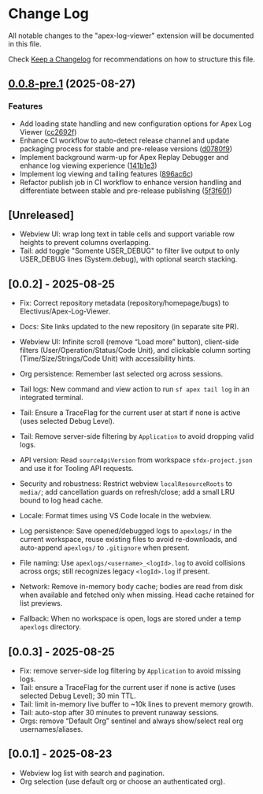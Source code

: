 # Change Log

All notable changes to the "apex-log-viewer" extension will be documented in this file.

Check [Keep a Changelog](http://keepachangelog.com/) for recommendations on how to structure this file.

## [0.0.8-pre.1](https://github.com/Electivus/Apex-Log-Viewer/compare/apex-log-viewer-v0.0.7-pre.1...apex-log-viewer-v0.0.8-pre.1) (2025-08-27)


### Features

* Add loading state handling and new configuration options for Apex Log Viewer ([cc2692f](https://github.com/Electivus/Apex-Log-Viewer/commit/cc2692f28305237ef158f5d355e64c32dd524b91))
* Enhance CI workflow to auto-detect release channel and update packaging process for stable and pre-release versions ([d0780f9](https://github.com/Electivus/Apex-Log-Viewer/commit/d0780f94f81b7f65abc0884749db5e51fa0b81ae))
* Implement background warm-up for Apex Replay Debugger and enhance log viewing experience ([141b1e3](https://github.com/Electivus/Apex-Log-Viewer/commit/141b1e392c0aa7bd971d956177be5d84f570ddf0))
* Implement log viewing and tailing features ([896ac6c](https://github.com/Electivus/Apex-Log-Viewer/commit/896ac6c14a2dcf100f9d5201fc90ee43847c9932))
* Refactor publish job in CI workflow to enhance version handling and differentiate between stable and pre-release publishing ([5f3f601](https://github.com/Electivus/Apex-Log-Viewer/commit/5f3f6018d825e7676229aa77743ab6244e69a605))

## [Unreleased]

- Webview UI: wrap long text in table cells and support variable row heights to prevent columns overlapping.
- Tail: add toggle "Somente USER_DEBUG" to filter live output to only USER_DEBUG lines (System.debug), with optional search stacking.

## [0.0.2] - 2025-08-25

- Fix: Correct repository metadata (repository/homepage/bugs) to Electivus/Apex-Log-Viewer.
- Docs: Site links updated to the new repository (in separate site PR).


- Webview UI: Infinite scroll (remove “Load more” button), client-side filters (User/Operation/Status/Code Unit), and clickable column sorting (Time/Size/Strings/Code Unit) with accessibility hints.
- Org persistence: Remember last selected org across sessions.
- Tail logs: New command and view action to run `sf apex tail log` in an integrated terminal.
- Tail: Ensure a TraceFlag for the current user at start if none is active (uses selected Debug Level).
- Tail: Remove server-side filtering by `Application` to avoid dropping valid logs.
- API version: Read `sourceApiVersion` from workspace `sfdx-project.json` and use it for Tooling API requests.
- Security and robustness: Restrict webview `localResourceRoots` to `media/`; add cancellation guards on refresh/close; add a small LRU bound to log head cache.
- Locale: Format times using VS Code locale in the webview.
- Log persistence: Save opened/debugged logs to `apexlogs/` in the current workspace, reuse existing files to avoid re-downloads, and auto-append `apexlogs/` to `.gitignore` when present.
- File naming: Use `apexlogs/<username>_<logId>.log` to avoid collisions across orgs; still recognizes legacy `<logId>.log` if present.
- Network: Remove in-memory body cache; bodies are read from disk when available and fetched only when missing. Head cache retained for list previews.
- Fallback: When no workspace is open, logs are stored under a temp `apexlogs` directory.

## [0.0.3] - 2025-08-25

- Fix: remove server-side log filtering by `Application` to avoid missing logs.
- Tail: ensure a TraceFlag for the current user if none is active (uses selected Debug Level); 30 min TTL.
- Tail: limit in-memory live buffer to ~10k lines to prevent memory growth.
- Tail: auto-stop after 30 minutes to prevent runaway sessions.
- Orgs: remove “Default Org” sentinel and always show/select real org usernames/aliases.

## [0.0.1] - 2025-08-23

- Webview log list with search and pagination.
- Org selection (use default org or choose an authenticated org).
